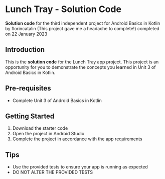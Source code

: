 Lunch Tray - Solution Code
==================================

**Solution code** for the third independent project for Android Basics in Kotlin
by florincatalin (This project gave me a headache to complete!) 
completed on 22 January 2023

Introduction
------------

This is the **solution code** for the Lunch Tray app project. This project is an opportunity for you to
demonstrate the concepts you learned in Unit 3 of Android Basics in Kotlin.

Pre-requisites
--------------

- Complete Unit 3 of Android Basics in Kotlin

Getting Started
---------------

1. Download the starter code
2. Open the project in Android Studio
3. Complete the project in accordance with the app requirements

Tips
----

- Use the provided tests to ensure your app is running as expected
- DO NOT ALTER THE PROVIDED TESTS
